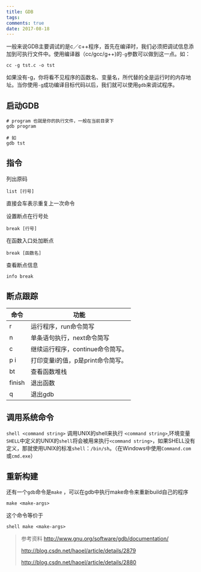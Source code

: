 ```yaml
---
title: GDB
tags:
comments: true
date: 2017-08-18
---
```


一般来说GDB主要调试的是c／c++程序，首先在编译时，我们必须把调试信息添加到可执行文件中。使用编译器（cc/gcc/g++)的`-g`参数可以做到这一点。如：
```
cc -g tst.c -o tst
```
如果没有-g，你将看不见程序的函数名、变量名，所代替的全是运行时的内存地址。当你使用`-g`成功编译目标代码以后，我们就可以使用`gdb`来调试程序。

## 启动GDB

```shell
# program 也就是你的执行文件，一般在当前目录下
gdb program

# 如
gdb tst
```

## 指令

列出原码
```shell
list [行号]
```
直接会车表示重复上一次命令

设置断点在行号处
```shell
break [行号]
```
在函数入口处加断点
```shell
break [函数名]
```

查看断点信息
```shell
info break
```

## 断点跟踪

| 命令                      | 功能                            |
|--------------------------|---------------------------------|
| r                        | 运行程序，run命令简写              |
| n                        | 单条语句执行，next命令简写          |
| c                        | 继续运行程序，continue命令简写。    |
| p i                      | 打印变量i的值，p是print命令简写。   |
| bt                       | 查看函数堆栈                      |
| finish                   | 退出函数                         |
| q                        | 退出gdb                          |

## 调用系统命令

`shell <command string>` 调用UNIX的shell来执行 `<command string>`,环境变量`SHELL`中定义的UNIX的`shell`将会被用来执行`<command string>`，如果SHELL没有定义，那就使用UNIX的标准`shell`：`/bin/sh`。（在Windows中使用`Command.com`或`cmd.exe`）

## 重新构建

还有一个`gdb`命令是`make` ，可以在gdb中执行make命令来重新build自己的程序

```shell
make <make-args>
```
这个命令等价于

```shell
shell make <make-args>
```




> 参考资料
> http://www.gnu.org/software/gdb/documentation/
>
>http://blog.csdn.net/haoel/article/details/2879
>
>http://blog.csdn.net/haoel/article/details/2880


